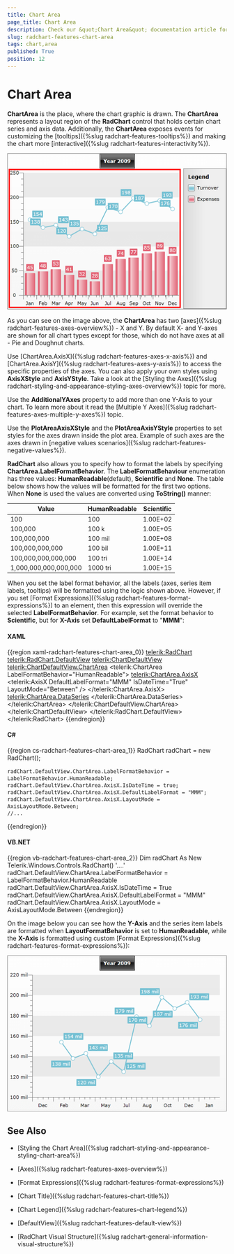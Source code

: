 ```yaml
---
title: Chart Area
page_title: Chart Area
description: Check our &quot;Chart Area&quot; documentation article for the RadChart {{ site.framework_name }} control.
slug: radchart-features-chart-area
tags: chart,area
published: True
position: 12
---
```


# Chart Area


__ChartArea__ is the place, where the chart graphic is drawn. The __ChartArea__ represents a layout region of the __RadChart__ control that holds certain chart series and axis data. Additionally, the __ChartArea__ exposes events for customizing the [tooltips]({%slug radchart-features-tooltips%}) and making the chart more [interactive]({%slug radchart-features-interactivity%}).

![WPF RadChart ](images/RadChart_Features_ChartArea_01.png)

As you can see on the image above, the __ChartArea__ has two [axes]({%slug radchart-features-axes-overview%}) - X and Y. By default X- and Y-axes are shown for all chart types except for those, which do not have axes at all - Pie and Doughnut charts.

Use [ChartArea.AxisX]({%slug radchart-features-axes-x-axis%}) and [ChartArea.AxisY]({%slug radchart-features-axes-y-axis%}) to access the specific properties of the axes. You can also apply your own styles using __AxisXStyle__ and __AxisYStyle__. Take a look at the [Styling the Axes]({%slug radchart-styling-and-appearance-styling-axes-overview%}) topic for more.

Use the __AdditionalYAxes__ property to add more than one Y-Axis to your chart. To learn more about it read the [Multiple Y Axes]({%slug radchart-features-axes-multiple-y-axes%}) topic.

Use the __PlotAreaAxisXStyle__ and the __PlotAreaAxisYStyle__ properties to set styles for the axes drawn inside the plot area. Example of such axes are the axes drawn in [negative values scenarios]({%slug radchart-features-negative-values%}). 

__RadChart__ also allows you to specify how to format the labels by specifying __ChartArea.LabelFormatBehavior__. The __LabelFormatBehaviour__ enumeration has three values: __HumanReadable__(default), __Scientific__ and __None__. The table below shows how the values will be formatted for the first two options. When __None__ is used the values are converted using __ToString()__ manner:


|Value|    HumanReadable|    Scientific|
|-----|-----------------|--------------|
|100|    100|    1.00E+02|
|100,000|    100 k|    1.00E+05|
|100,000,000|    100 mil|    1.00E+08|
|100,000,000,000|    100 bil|    1.00E+11|
|100,000,000,000,000|    100 tri|    1.00E+14|
|1,000,000,000,000,000|    1000 tri|    1.00E+15|


When you set the label format behavior, all the labels (axes, series item labels, tooltips) will be formatted using the logic shown above. However, if you set [Format Expressions]({%slug radchart-features-format-expressions%}) to an element, then this expression will override the selected __LabelFormatBehavior__. For example, set the format behavior to __Scientific__, but for __X-Axis__ set __DefaultLabelFormat__ to "__MMM__":

#### __XAML__

{{region xaml-radchart-features-chart-area_0}}
	<telerik:RadChart>
	    <telerik:RadChart.DefaultView>
	        <telerik:ChartDefaultView>
	            <!--  ....  -->
	            <telerik:ChartDefaultView.ChartArea>
	                <telerik:ChartArea LabelFormatBehavior="HumanReadable">
	                    <telerik:ChartArea.AxisX>
	                        <telerik:AxisX DefaultLabelFormat="MMM"
	                                       IsDateTime="True"
	                                       LayoutMode="Between" />
	                    </telerik:ChartArea.AxisX>
	                    <telerik:ChartArea.DataSeries>
	                    <!--  ....  -->
	                    </telerik:ChartArea.DataSeries>
	                </telerik:ChartArea>
	            </telerik:ChartDefaultView.ChartArea>
	        </telerik:ChartDefaultView>
	    </telerik:RadChart.DefaultView>
	</telerik:RadChart>
{{endregion}}

#### __C#__

{{region cs-radchart-features-chart-area_1}}
	RadChart radChart = new RadChart();
	
	radChart.DefaultView.ChartArea.LabelFormatBehavior = LabelFormatBehavior.HumanReadable;
	radChart.DefaultView.ChartArea.AxisX.IsDateTime = true;
	radChart.DefaultView.ChartArea.AxisX.DefaultLabelFormat = "MMM";
	radChart.DefaultView.ChartArea.AxisX.LayoutMode = AxisLayoutMode.Between;
	//...
{{endregion}}

#### __VB.NET__

{{region vb-radchart-features-chart-area_2}}
	Dim radChart As New Telerik.Windows.Controls.RadChart()
	'....'
	radChart.DefaultView.ChartArea.LabelFormatBehavior = LabelFormatBehavior.HumanReadable
	radChart.DefaultView.ChartArea.AxisX.IsDateTime = True
	radChart.DefaultView.ChartArea.AxisX.DefaultLabelFormat = "MMM"
	radChart.DefaultView.ChartArea.AxisX.LayoutMode = AxisLayoutMode.Between
{{endregion}}

On the image below you can see how the __Y-Axis__ and the series item labels are formatted when __LayoutFormatBehavior__ is set to __HumanReadable__, while the __X-Axis__ is formatted using custom [Format Expressions]({%slug radchart-features-format-expressions%}):

![WPF RadChart ](images/RadChart_Features_ChartArea_20.png)

## See Also

 * [Styling the Chart Area]({%slug radchart-styling-and-appearance-styling-chart-area%})

 * [Axes]({%slug radchart-features-axes-overview%})

 * [Format Expressions]({%slug radchart-features-format-expressions%})

 * [Chart Title]({%slug radchart-features-chart-title%})

 * [Chart Legend]({%slug radchart-features-chart-legend%})

 * [DefaultView]({%slug radchart-features-default-view%})

 * [RadChart Visual Structure]({%slug radchart-general-information-visual-structure%})
